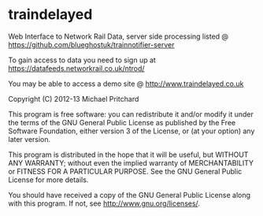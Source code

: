 traindelayed
======================
Web Interface to Network Rail Data, server side processing listed @ https://github.com/blueghostuk/trainnotifier-server

To gain access to data you need to sign up at https://datafeeds.networkrail.co.uk/ntrod/

You may be able to access a demo site @ http://www.traindelayed.co.uk

Copyright (C) 2012-13 Michael Pritchard

This program is free software: you can redistribute it and/or modify
it under the terms of the GNU General Public License as published by
the Free Software Foundation, either version 3 of the License, or
(at your option) any later version.

This program is distributed in the hope that it will be useful,
but WITHOUT ANY WARRANTY; without even the implied warranty of
MERCHANTABILITY or FITNESS FOR A PARTICULAR PURPOSE.  See the
GNU General Public License for more details.

You should have received a copy of the GNU General Public License
along with this program.  If not, see <http://www.gnu.org/licenses/>.
